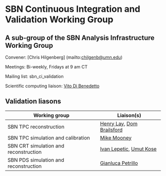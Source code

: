 # SBN Continuous Integration and Validation Working Group
## A sub-group of the SBN Analysis Infrastructure Working Group

Convener: [Chris Hilgenberg] (mailto:chilgenb@umn.edu)

Meetings: Bi-weekly, Fridays at 9 am CT

Mailing list: sbn_ci_validation

Scientific computing liaison: [Vito Di Benedetto](mailto:vito@fnal.gov)

## Validation liasons
|       Working group                   |                            Liaison(s)                                                              |
| ------------------------------------- | -------------------------------------------------------------------------------------------------- |
| SBN TPC reconstruction                | [Henry Lay](mailto:h.lay@lancaster.ac.uk), [Dom Brailsford](mailto:d.brailsford@lancaster.ac.uk)   |
| SBN TPC simulation and calibration    | [Mike Mooney](mailto:mrmooney@colostate.edu )                                                      |
| SBN CRT simulation and reconstruction | [Ivan Lepetic](mailto:ivan.lepetic@rutgers.edu), [Umut Kose](mailto:umut.kose@cern.ch)             |
| SBN PDS simulation and reconstruction | [Gianluca Petrillo](mailto:petrillo@slac.stanford.edu)                                             |
